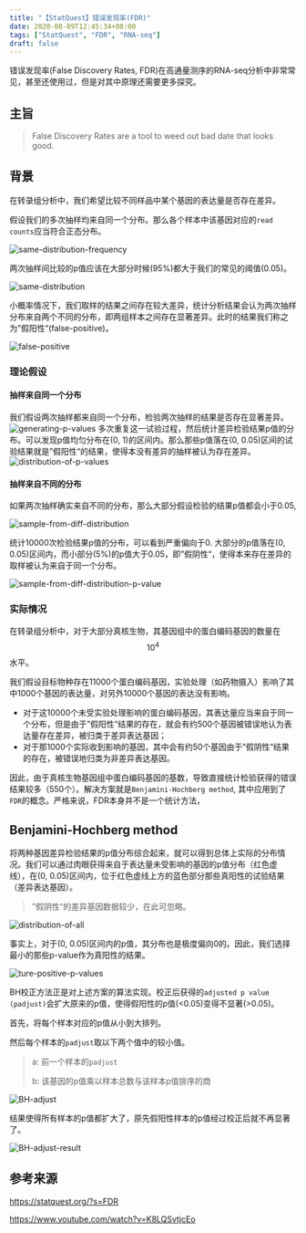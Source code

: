 ```yaml
---
title: "【StatQuest】错误发现率(FDR)"
date: 2020-08-09T12:45:34+08:00
tags: ["StatQuest", "FDR", "RNA-seq"]
draft: false
---
```


错误发现率(False Discovery Rates, FDR)在高通量测序的RNA-seq分析中非常常见，甚至还使用过，但是对其中原理还需要更多探究。

## 主旨

> False Discovery Rates are a tool to weed out bad date that looks good.

## 背景

在转录组分析中，我们希望比较不同样品中某个基因的表达量是否存在差异。

假设我们的多次抽样均来自同一个分布。那么各个样本中该基因对应的`read counts`应当符合正态分布。

![same-distribution-frequency](http://www.biotrainee.com/data/attachment/forum/201809/06/172707dmaxukhd4myh7355.jpg)

两次抽样间比较的p值应该在大部分时候(95%)都大于我们的常见的阈值(0.05)。

![same-distribution](https://upload-images.jianshu.io/upload_images/19396348-f5d4fd85e114c3da.png?imageMogr2/auto-orient/strip|imageView2/2)

小概率情况下，我们取样的结果之间存在较大差异，统计分析结果会认为两次抽样分布来自两个不同的分布，即两组样本之间存在显著差异。此时的结果我们称之为”假阳性“(false-positive)。

![false-positive](http://www.biotrainee.com/data/attachment/forum/201809/06/172718aj3a4v7atyyut11a.jpg)



### 理论假设

#### 抽样来自同一个分布

我们假设两次抽样都来自同一个分布，检验两次抽样的结果是否存在显著差异。
![generating-p-values](https://upload-images.jianshu.io/upload_images/19396348-f5d4fd85e114c3da.png?imageMogr2/auto-orient/strip|imageView2/2)
多次重复这一试验过程，然后统计差异检验结果p值的分布。可以发现p值均匀分布在(0, 1)的区间内。那么那些p值落在(0, 0.05)区间的试验结果就是”假阳性“的结果，使得本没有差异的抽样被认为存在差异。
![distribution-of-p-values](https://upload-images.jianshu.io/upload_images/19396348-5952d8dfdc7f3e40.png?imageMogr2/auto-orient/strip|imageView2/2)

#### 抽样来自不同的分布

如果两次抽样确实来自不同的分布，那么大部分假设检验的结果p值都会小于0.05,

![sample-from-diff-distribution](https://upload-images.jianshu.io/upload_images/19396348-f055358c6af8288d.png?imageMogr2/auto-orient/strip|imageView2/2)

统计10000次检验结果p值的分布，可以看到严重偏向于0. 大部分的p值落在(0, 0.05)区间内，而小部分(5%)的p值大于0.05，即”假阴性“，使得本来存在差异的取样被认为来自于同一个分布。

![sample-from-diff-distribution-p-value](https://upload-images.jianshu.io/upload_images/19396348-3ae73e8346e6842c.png?imageMogr2/auto-orient/strip|imageView2/2)

### 实际情况

在转录组分析中，对于大部分真核生物，其基因组中的蛋白编码基因的数量在$$10^4$$水平。

我们假设目标物种存在11000个蛋白编码基因，实验处理（如药物摄入）影响了其中1000个基因的表达量，对另外10000个基因的表达没有影响。

- 对于这10000个未受实验处理影响的蛋白编码基因，其表达量应当来自于同一个分布，但是由于”假阳性“结果的存在，就会有约500个基因被错误地认为表达量存在差异，被归类于差异表达基因；
- 对于那1000个实际收到影响的基因，其中会有约50个基因由于”假阴性“结果的存在，被错误地归类为非差异表达基因。

因此，由于真核生物基因组中蛋白编码基因的基数，导致直接统计检验获得的错误结果较多（550个）。解决方案就是`Benjamini-Hochberg method`, 其中应用到了`FDR`的概念。严格来说，FDR本身并不是一个统计方法，



## Benjamini-Hochberg method 

将两种基因差异检验结果的p值分布综合起来，就可以得到总体上实际的分布情况。我们可以通过肉眼获得来自于表达量未受影响的基因的p值分布（红色虚线），在(0, 0.05)区间内，位于红色虚线上方的蓝色部分那些真阳性的试验结果（差异表达基因）。

> ”假阴性“的差异基因数据较少，在此可忽略。

![distribution-of-all](https://upload-images.jianshu.io/upload_images/19396348-22a950ec367d70d1.png?imageMogr2/auto-orient/strip|imageView2/2)

事实上，对于(0, 0.05)区间内的p值，其分布也是极度偏向0的。因此，我们选择最小的那些p-value作为真阳性的结果。

![ture-positive-p-values](https://upload-images.jianshu.io/upload_images/19396348-fdf06aec8d3cdcc3.png?imageMogr2/auto-orient/strip|imageView2/2)

BH校正方法正是对上述方案的算法实现。校正后获得的`adjusted p value (padjust)`会扩大原来的p值，使得假阳性的p值(<0.05)变得不显著(>0.05)。

首先，将每个样本对应的p值从小到大排列。

然后每个样本的`padjust`取以下两个值中的较小值。

> a: 前一个样本的`padjust`
>
> b: 该基因的p值乘以样本总数与该样本p值排序的商

![BH-adjust](https://upload-images.jianshu.io/upload_images/19396348-fa192a915d48cb61.png?imageMogr2/auto-orient/strip|imageView2/2)

结果使得所有样本的p值都扩大了，原先假阳性样本的p值经过校正后就不再显著了。

![BH-adjust-result](https://upload-images.jianshu.io/upload_images/19396348-6e45a40e77277c0f.png?imageMogr2/auto-orient/strip|imageView2/2)

## 参考来源

https://statquest.org/?s=FDR

https://www.youtube.com/watch?v=K8LQSvtjcEo